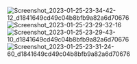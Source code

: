 ![Screenshot_2023-01-25-23-34-42-12_d1841649cd49c04b8bfb9a82a6d70676](https://user-images.githubusercontent.com/121867953/214653443-3e0817b4-686a-4b76-856e-9350bfa460f0.jpg)
![Screenshot_2023-01-25-23-29-32-16](https://user-images.githubusercontent.com/121867953/214653464-93d1256f-98e6-4349-9985-d9a851889fd8.jpg)
![Screenshot_2023-01-25-23-29-43-10_d1841649cd49c04b8bfb9a82a6d70676](https://user-images.githubusercontent.com/121867953/214653513-f4ee35ba-6470-4c71-acac-c458e1364952.jpg)
![Screenshot_2023-01-25-23-31-24-60_d1841649cd49c04b8bfb9a82a6d70676](https://user-images.githubusercontent.com/121867953/214653560-a619c452-956f-4b86-9889-c3bba6e3e3cc.jpg)

